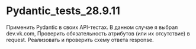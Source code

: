 # Pydantic_tests_28.9.11

Применить Pydantic в своих API-тестах. 
В данном случае я выбрал dev.vk.com,
Проверить обязательность атрибутов (или их отсутствие) в request.
Реализовать и проверить схему ответа response.
